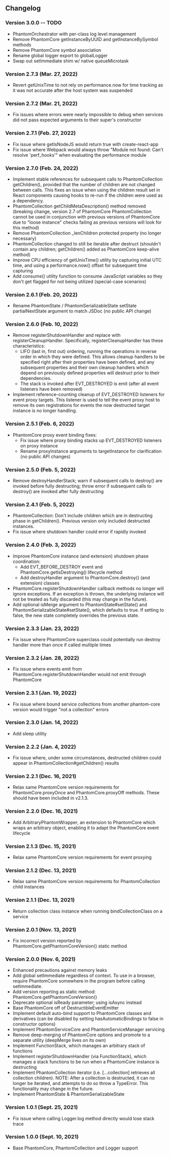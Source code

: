 ## Changelog

### Version 3.0.0 -- TODO

- PhantomOrchestrator with per-class log level management
- Remove PhantomCore getInstanceByUUID and getInstanceBySymbol methods
- Remove PhantomCore symbol association
- Rename global logger export to globalLogger
- Swap out setImmediate shim w/ native queueMicrotask

### Version 2.7.3 (Mar. 27, 2022)

- Revert getUnixTime to not rely on performance.now for time tracking as it was not accurate after the host system was suspended

### Version 2.7.2 (Mar. 21, 2022)

- Fix issues where errors were nearly impossible to debug when services did not pass expected arguments to their super's constructor

### Version 2.7.1 (Feb. 27, 2022)

- Fix issue where getIsNodeJS would return true with create-react-app
- Fix issue where Webpack would always throw "Module not found: Can't resolve 'perf_hooks'" when evaluating the performance module

### Version 2.7.0 (Feb. 24, 2022)

- Implement stable references for subsequent calls to PhantomCollection getChildren(), provided that the number of children are not changed between calls. This fixes an issue when using the children result set in React components causing hooks to re-run if the children were used as a dependency.
- PhantomCollection getChildMetaDescription() method removed (breaking change, version 2.7 of PhantomCore PhantomCollection cannot be used in conjunction with previous versions of PhantomCore due to "loose instance" checks failing as previous versions will look for this method)
- Remove PhantomCollection \_lenChildren protected property (no longer necessary)
- PhantomCollection changed to still be iterable after destruct (shouldn't contain any children; getChildren() added as PhantomCore keep-alive method)
- Improve CPU efficiency of getUnixTime() utility by capturing initial UTC time, and using a performance.now() offset for subsequent time capturing
- Add consume() utility function to consume JavaScript variables so they don't get flagged for not being utilized (special-case scenarios)

### Version 2.6.1 (Feb. 20, 2022)

- Rename PhantomState / PhantomSerializableState setState partialNextState argument to match JSDoc (no public API change)

### Version 2.6.0 (Feb. 10, 2022)

- Remove registerShutdownHandler and replace with registerCleanupHandler. Specifically, registerCleanupHandler has these characteristics:
  - LIFO (last in, first out) ordering, running the operations in reverse order in which they were defined. This allows cleanup handlers to be specified right after their properties have been defined, and any subsequent properties and their own cleanup handlers which depend on previously defined properties will destruct prior to their dependencies.
  - The stack is invoked after EVT_DESTROYED is emit (after all event listeners have been removed)
- Implement reference-counting cleanup of EVT_DESTROYED listeners for event proxy targets. This listener is used to tell the event proxy host to remove its own registrations for events the now destructed target instance is no longer handling.

### Version 2.5.1 (Feb. 6, 2022)

- PhantomCore proxy event binding fixes:
  - Fix issue where proxy binding stacks up EVT_DESTROYED listeners on proxy instance
  - Rename proxyInstance arguments to targetInstance for clarification (no public API changes)

### Version 2.5.0 (Feb. 5, 2022)

- Remove destroyHandlerStack; warn if subsequent calls to destroy() are invoked before fully destructing; throw error if subsequent calls to destroy() are invoked after fully destructing

### Version 2.4.1 (Feb. 5, 2022)

- PhantomCollection: Don't include children which are in destructing phase in getChildren(). Previous version only included destructed instances.
- Fix issue where shutdown handler could error if rapidly invoked

### Version 2.4.0 (Feb. 3, 2022)

- Improve PhantomCore instance (and extension) shutdown phase coordination:
  - Add EVT_BEFORE_DESTROY event and PhantomCore.getIsDestroying() lifecycle method
  - Add destroyHandler argument to PhantomCore.destroy() (and extension) classes
- PhantomCore.registerShutdownHandler callback methods no longer will ignore exceptions. If an exception is thrown, the underlying instance will not be treated as fully discarded (this may change in the future).
- Add optional isMerge argument to PhantomState#setState() and PhantomSerializableState#setState(), which defaults to true. If setting to false, the new state completely overrides the previous state.

### Version 2.3.3 (Jan. 23, 2022)

- Fix issue where PhantomCore superclass could potentially run destroy handler more than once if called multiple times

### Version 2.3.2 (Jan. 28, 2022)

- Fix issue where events emit from PhantomCore.registerShutdownHandler would not emit through PhantomCore

### Version 2.3.1 (Jan. 19, 2022)

- Fix issue where bound service collections from another phantom-core version would trigger "not a collection" errors

### Version 2.3.0 (Jan. 14, 2022)

- Add sleep utility

### Version 2.2.2 (Jan. 4, 2022)

- Fix issue where, under some circumstances, destructed children could appear in PhantomCollection#getChildren() results

### Version 2.2.1 (Dec. 16, 2021)

- Relax same PhantomCore version requirements for PhantomCore.proxyOnce and PhantomCore.proxyOff methods. These should have been included in v2.1.3.

### Version 2.2.0 (Dec. 16, 2021)

- Add ArbitraryPhantomWrapper, an extension to PhantomCore which wraps an arbitrary object, enabling it to adapt the PhantomCore event lifecycle

### Version 2.1.3 (Dec. 15, 2021)

- Relax same PhantomCore version requirements for event proxying

### Version 2.1.2 (Dec. 13, 2021)

- Relax same PhantomCore version requirements for PhantomCollection child instances

### Version 2.1.1 (Dec. 13, 2021)

- Return collection class instance when running bindCollectionClass on a service

### Version 2.0.1 (Nov. 13, 2021)

- Fix incorrect version reported by PhantomCore.getPhantomCoreVersion() static method

### Version 2.0.0 (Nov. 6, 2021)

- Enhanced precautions against memory leaks
- Add global setImmediate regardless of context. To use in a browser, require PhantomCore somewhere in the program before calling setImmediate.
- Add version reporting as static method: PhantomCore.getPhantomCoreVersion()
- Deprecate optional isReady parameter; using isAsync instead
- Base PhantomCore off of DestructibleEventEmitter
- Implement default auto-bind support to PhantomCore classes and derivatives (can be disabled by setting hasAutomaticBindings to false in constructor options)
- Implement PhantomServiceCore and PhantomServiceManager servicing
- Remove deep-merging of PhantomCore options and promote to a separate utility (deepMerge lives on its own)
- Implement FunctionStack, which manages an arbitrary stack of functions
- Implement registerShutdownHandler (via FunctionStack), which manages a stack functions to be run when a PhantomCore instance is destructing
- Implement PhantomCollection iterator (i.e. [...collection] retrieves all collection children). NOTE: After a collection is destructed, it can no longer be iterated, and attempts to do so throw a TypeError. This functionality may change in the future.
- Implement PhantomState & PhantomSerializableState

### Version 1.0.1 (Sept. 25, 2021)

- Fix issue where calling Logger.log method directly would lose stack trace

### Version 1.0.0 (Sept. 10, 2021)

- Base PhantomCore, PhantomCollection and Logger support
